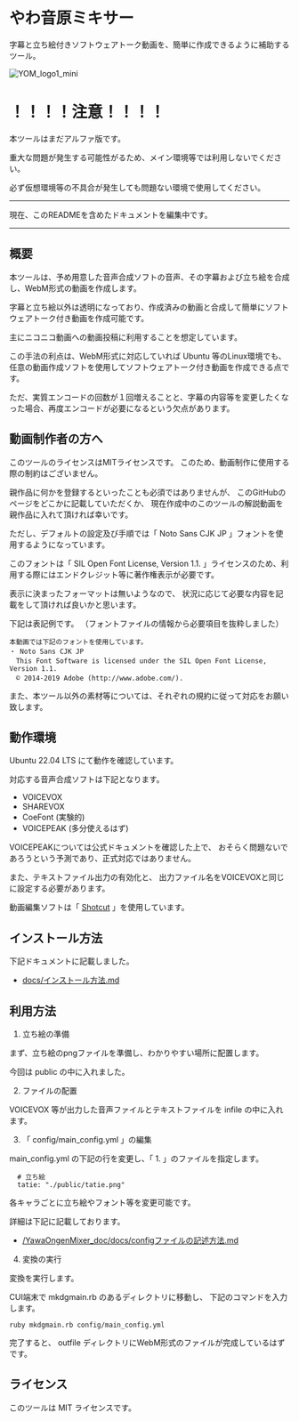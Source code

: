 # やわ音原ミキサー
字幕と立ち絵付きソフトウェアトーク動画を、簡単に作成できるように補助するツール。

![YOM_logo1_mini](https://user-images.githubusercontent.com/120317207/216934789-42f1cda6-cb4d-4601-a615-9c285a6f03de.png)


# ！！！！注意！！！！

本ツールはまだアルファ版です。

重大な問題が発生する可能性がるため、メイン環境等では利用しないでください。

必ず仮想環境等の不具合が発生しても問題ない環境で使用してください。

---

現在、このREADMEを含めたドキュメントを編集中です。


---

## 概要

本ツールは、予め用意した音声合成ソフトの音声、その字幕および立ち絵を合成し、WebM形式の動画を作成します。

字幕と立ち絵以外は透明になっており、作成済みの動画と合成して簡単にソフトウェアトーク付き動画を作成可能です。

主にニコニコ動画への動画投稿に利用することを想定しています。

この手法の利点は、WebM形式に対応していれば Ubuntu 等のLinux環境でも、任意の動画作成ソフトを使用してソフトウェアトーク付き動画を作成できる点です。

ただ、実質エンコードの回数が１回増えることと、字幕の内容等を変更したくなった場合、再度エンコードが必要になるという欠点があります。


## 動画制作者の方へ

このツールのライセンスはMITライセンスです。
このため、動画制作に使用する際の制約はございません。

親作品に何かを登録するといったことも必須ではありませんが、
このGitHubのページをどこかに記載していただくか、
現在作成中のこのツールの解説動画を親作品に入れて頂ければ幸いです。


ただし、デフォルトの設定及び手順では「 Noto Sans CJK JP 」フォントを使用するようになっています。

このフォントは「 SIL Open Font License, Version 1.1. 」ライセンスのため、利用する際にはエンドクレジット等に著作権表示が必要です。

表示に決まったフォーマットは無いようなので、
状況に応じて必要な内容を記載をして頂ければ良いかと思います。

下記は表記例です。
（フォントファイルの情報から必要項目を抜粋しました）
```
本動画では下記のフォントを使用しています。
・ Noto Sans CJK JP 
　This Font Software is licensed under the SIL Open Font License, Version 1.1.
　© 2014-2019 Adobe (http://www.adobe.com/).
```

また、本ツール以外の素材等については、それぞれの規約に従って対応をお願い致します。




## 動作環境

Ubuntu 22.04 LTS にて動作を確認しています。

対応する音声合成ソフトは下記となります。

- VOICEVOX
- SHAREVOX
- CoeFont (実験的)
- VOICEPEAK (多分使えるはず)

VOICEPEAKについては公式ドキュメントを確認した上で、
おそらく問題ないであろうという予測であり、正式対応ではありません。

また、テキストファイル出力の有効化と、
出力ファイル名をVOICEVOXと同じに設定する必要があります。

動画編集ソフトは「 [Shotcut](https://www.shotcut.org/) 」を使用しています。


## インストール方法

下記ドキュメントに記載しました。

- [docs/インストール方法.md](https://github.com/Usagno8su/YawaOngenMixer_doc/blob/main/docs/%E3%82%A4%E3%83%B3%E3%82%B9%E3%83%88%E3%83%BC%E3%83%AB%E6%96%B9%E6%B3%95.md)



## 利用方法

1. 立ち絵の準備

まず、立ち絵のpngファイルを準備し、わかりやすい場所に配置します。

今回は public の中に入れました。


2. ファイルの配置

VOICEVOX 等が出力した音声ファイルとテキストファイルを infile の中に入れます。

3. 「 config/main_config.yml 」の編集

main_config.yml の下記の行を変更し、「 1. 」のファイルを指定します。

```
  # 立ち絵
  tatie: "./public/tatie.png"
```

各キャラごとに立ち絵やフォント等を変更可能です。

詳細は下記に記載しております。

- [/YawaOngenMixer_doc/docs/configファイルの記述方法.md](https://github.com/Usagno8su/YawaOngenMixer_doc/blob/main/docs/config%E3%83%95%E3%82%A1%E3%82%A4%E3%83%AB%E3%81%AE%E8%A8%98%E8%BF%B0%E6%96%B9%E6%B3%95.md)



4. 変換の実行

変換を実行します。

CUI端末で mkdgmain.rb のあるディレクトリに移動し、
下記のコマンドを入力します。

```
ruby mkdgmain.rb config/main_config.yml
```

完了すると、 outfile ディレクトリにWebM形式のファイルが完成しているはずです。






## ライセンス

このツールは MIT ライセンスです。

